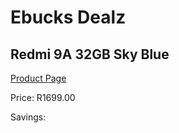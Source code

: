 
# Ebucks Dealz
## Redmi 9A 32GB Sky Blue
[Product Page](https://www.ebucks.com/web/shop/productSelected.do?prodId=1201795153&catId=1233326260)

Price: R1699.00

Savings: 


	